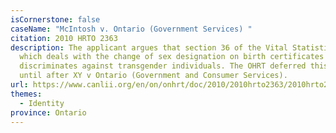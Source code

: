 ```yaml
---
isCornerstone: false
caseName: "McIntosh v. Ontario (Government Services) "
citation: 2010 HRTO 2363
description: The applicant argues that section 36 of the Vital Statistics Act
  which deals with the change of sex designation on birth certificates
  discriminates against transgender individuals. The OHRT deferred this case
  until after XY v Ontario (Government and Consumer Services).
url: https://www.canlii.org/en/on/onhrt/doc/2010/2010hrto2363/2010hrto2363.html?autocompleteStr=McIntosh%20v%20Ontario%20(Government%20Services)%20&autocompletePos=1
themes:
  - Identity
province: Ontario
---
```


